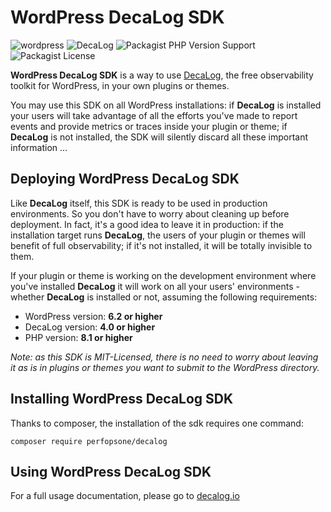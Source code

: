 # WordPress DecaLog SDK
![wordpress](https://badgen.net/badge/wordpress/6.2+/green)
![DecaLog](https://badgen.net/badge/decalog/4.0+/orange)
![Packagist PHP Version Support](https://img.shields.io/packagist/php-v/perfopsone/decalog?style=flat-square)
![Packagist License](https://img.shields.io/packagist/l/perfopsone/decalog?style=flat-square)

__WordPress DecaLog SDK__ is a way to use [DecaLog](https://github.com/Pierre-Lannoy/wp-decalog), the free observability toolkit for WordPress, in your own plugins or themes.

You may use this SDK on all WordPress installations: if __DecaLog__ is installed your users will take advantage of all the efforts you've made to report events and provide metrics or traces inside your plugin or theme; if __DecaLog__ is not installed, the SDK will silently discard all these important information ...

## Deploying WordPress DecaLog SDK

Like __DecaLog__ itself, this SDK is ready to be used in production environments. So you don't have to worry about cleaning up before deployment. In fact, it's a good idea to leave it in production: if the installation target runs __DecaLog__, the users of your plugin or themes will benefit of full observability; if it's not installed, it will be totally invisible to them.

If your plugin or theme is working on the development environment where you've installed __DecaLog__ it will work on all your users' environments - whether __DecaLog__ is installed or not, assuming the following requirements:

- WordPress version: __6.2 or higher__
- DecaLog version: __4.0 or higher__
- PHP version: __8.1 or higher__

_Note: as this SDK is MIT-Licensed, there is no need to worry about leaving it as is in plugins or themes you want to submit to the WordPress directory._

## Installing WordPress DecaLog SDK

Thanks to composer, the installation of the sdk requires one command:

`composer require perfopsone/decalog`

## Using WordPress DecaLog SDK

For a full usage documentation, please go to [decalog.io](https://decalog.io)